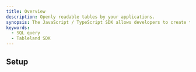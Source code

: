 ```yaml
---
title: Overview
description: Openly readable tables by your applications.
synopsis: The JavaScript / TypeScript SDK allows developers to create tables on their chain of choice. Connect, create, and then interact with your tables thereafter with table writes and reads.
keywords:
  - SQL query
  - Tableland SDK
---
```


## Setup
